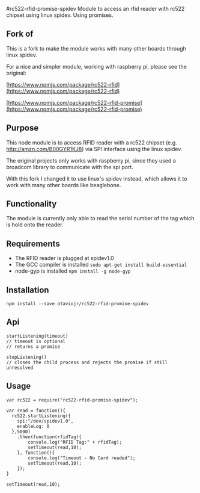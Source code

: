 #rc522-rfid-promise-spidev
Module to access an rfid reader with rc522 chipset using linux spidev. Using promises.

## Fork of
This is a fork to make the module works with many other boards through linux spidev.

For a nice and simpler module, working with raspberry pi, please see the original:

[https://www.npmjs.com/package/rc522-rfid](https://www.npmjs.com/package/rc522-rfid)

[https://www.npmjs.com/package/rc522-rfid-promise](https://www.npmjs.com/package/rc522-rfid-promise)

## Purpose
This node module is to access RFID reader with a rc522 chipset (e.g. http://amzn.com/B00GYR1KJ8) via SPI interface using the linux spidev.

The original projects only works with raspberry pi, since they used a broadcom library to communicate with the spi port.

With this fork I changed it to use linux's spidev instead, which allows it to work with many other boards like beaglebone.

## Functionality
The module is currently only able to read the serial number of the tag which is hold onto the reader.

## Requirements
- The RFID reader is plugged at spidev1.0
- The GCC compiler is installed ```sudo apt-get install build-essential```
- node-gyp is installed ```npm install -g node-gyp```

## Installation
```
npm install --save otaviojr/rc522-rfid-promise-spidev
```

## Api
```
startListening(timeout)
// timeout is optional
// returns a promise

stopListening()
// closes the child process and rejects the promise if still unresolved
```

## Usage
```
var rc522 = require("rc522-rfid-promise-spidev");

var read = function(){
  rc522.startListening({
    spi:"/dev/spidev1.0",
    enableLog: 0
  },5000)
    .then(function(rfidTag){
        console.log("RFID Tag:" + rfidTag);
        setTimeout(read,10);
    }, function(){
        console.log("Timeout - No Card readed");
        setTimeout(read,10);
    });
}

setTimeout(read,10);
```
